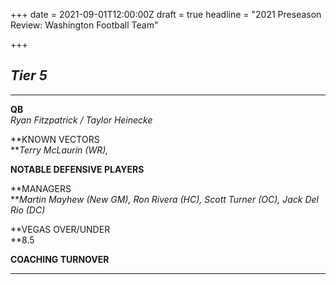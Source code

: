 +++
date = 2021-09-01T12:00:00Z
draft = true
headline = "2021 Preseason Review: Washington Football Team"

+++
## _Tier 5_

***

**QB**  
_Ryan Fitzpatrick / Taylor Heinecke_

**KNOWN VECTORS  
**_Terry McLaurin (WR),_ 

**NOTABLE DEFENSIVE PLAYERS**

**MANAGERS  
**_Martin Mayhew (New GM), Ron Rivera (HC), Scott Turner (OC), Jack Del Rio (DC)_

**VEGAS OVER/UNDER  
**8.5

**COACHING TURNOVER**

***